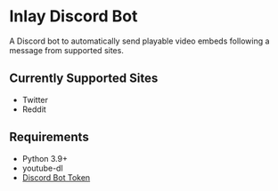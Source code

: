 # Inlay Discord Bot

A Discord bot to automatically send playable video embeds following a message from supported sites.

## Currently Supported Sites
- Twitter
- Reddit 

## Requirements 
- Python 3.9+ 
- youtube-dl
- [Discord Bot Token](https://discord.com/developers/applications)